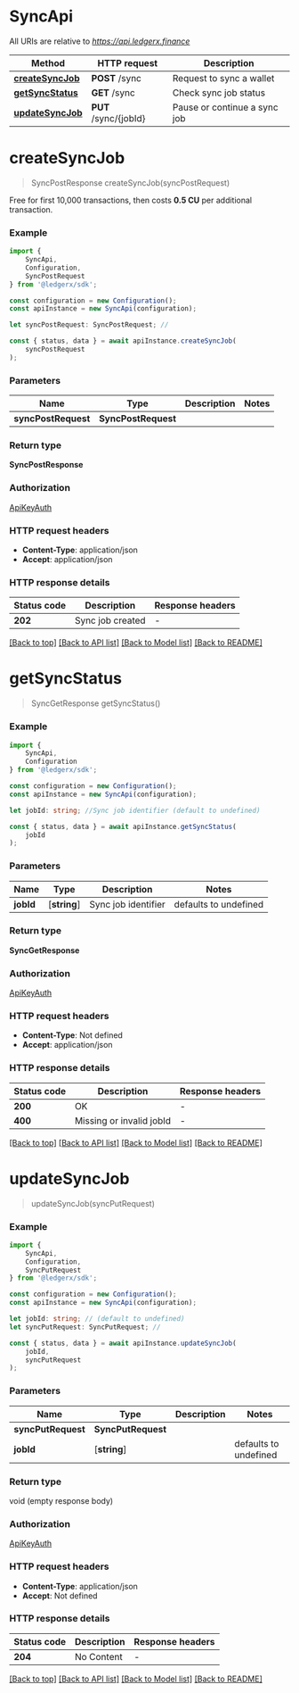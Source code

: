 # SyncApi

All URIs are relative to *https://api.ledgerx.finance*

|Method | HTTP request | Description|
|------------- | ------------- | -------------|
|[**createSyncJob**](#createsyncjob) | **POST** /sync | Request to sync a wallet|
|[**getSyncStatus**](#getsyncstatus) | **GET** /sync | Check sync job status|
|[**updateSyncJob**](#updatesyncjob) | **PUT** /sync/{jobId} | Pause or continue a sync job|

# **createSyncJob**
> SyncPostResponse createSyncJob(syncPostRequest)

Free for first 10,000 transactions, then costs **0.5 CU** per additional transaction.

### Example

```typescript
import {
    SyncApi,
    Configuration,
    SyncPostRequest
} from '@ledgerx/sdk';

const configuration = new Configuration();
const apiInstance = new SyncApi(configuration);

let syncPostRequest: SyncPostRequest; //

const { status, data } = await apiInstance.createSyncJob(
    syncPostRequest
);
```

### Parameters

|Name | Type | Description  | Notes|
|------------- | ------------- | ------------- | -------------|
| **syncPostRequest** | **SyncPostRequest**|  | |


### Return type

**SyncPostResponse**

### Authorization

[ApiKeyAuth](../README.md#ApiKeyAuth)

### HTTP request headers

 - **Content-Type**: application/json
 - **Accept**: application/json


### HTTP response details
| Status code | Description | Response headers |
|-------------|-------------|------------------|
|**202** | Sync job created |  -  |

[[Back to top]](#) [[Back to API list]](../README.md#documentation-for-api-endpoints) [[Back to Model list]](../README.md#documentation-for-models) [[Back to README]](../README.md)

# **getSyncStatus**
> SyncGetResponse getSyncStatus()


### Example

```typescript
import {
    SyncApi,
    Configuration
} from '@ledgerx/sdk';

const configuration = new Configuration();
const apiInstance = new SyncApi(configuration);

let jobId: string; //Sync job identifier (default to undefined)

const { status, data } = await apiInstance.getSyncStatus(
    jobId
);
```

### Parameters

|Name | Type | Description  | Notes|
|------------- | ------------- | ------------- | -------------|
| **jobId** | [**string**] | Sync job identifier | defaults to undefined|


### Return type

**SyncGetResponse**

### Authorization

[ApiKeyAuth](../README.md#ApiKeyAuth)

### HTTP request headers

 - **Content-Type**: Not defined
 - **Accept**: application/json


### HTTP response details
| Status code | Description | Response headers |
|-------------|-------------|------------------|
|**200** | OK |  -  |
|**400** | Missing or invalid jobId |  -  |

[[Back to top]](#) [[Back to API list]](../README.md#documentation-for-api-endpoints) [[Back to Model list]](../README.md#documentation-for-models) [[Back to README]](../README.md)

# **updateSyncJob**
> updateSyncJob(syncPutRequest)


### Example

```typescript
import {
    SyncApi,
    Configuration,
    SyncPutRequest
} from '@ledgerx/sdk';

const configuration = new Configuration();
const apiInstance = new SyncApi(configuration);

let jobId: string; // (default to undefined)
let syncPutRequest: SyncPutRequest; //

const { status, data } = await apiInstance.updateSyncJob(
    jobId,
    syncPutRequest
);
```

### Parameters

|Name | Type | Description  | Notes|
|------------- | ------------- | ------------- | -------------|
| **syncPutRequest** | **SyncPutRequest**|  | |
| **jobId** | [**string**] |  | defaults to undefined|


### Return type

void (empty response body)

### Authorization

[ApiKeyAuth](../README.md#ApiKeyAuth)

### HTTP request headers

 - **Content-Type**: application/json
 - **Accept**: Not defined


### HTTP response details
| Status code | Description | Response headers |
|-------------|-------------|------------------|
|**204** | No Content |  -  |

[[Back to top]](#) [[Back to API list]](../README.md#documentation-for-api-endpoints) [[Back to Model list]](../README.md#documentation-for-models) [[Back to README]](../README.md)

